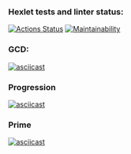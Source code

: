 ### Hexlet tests and linter status:
[![Actions Status](https://github.com/Katakun/java-project-61/workflows/hexlet-check/badge.svg)](https://github.com/Katakun/java-project-61/actions)
[![Maintainability](https://api.codeclimate.com/v1/badges/193d4184b2a8d471bd23/maintainability)](https://codeclimate.com/github/Katakun/java-project-61/maintainability)

### GCD:
[![asciicast](https://asciinema.org/a/yez7omHUmFWyQE3lq8f2HVYb8.svg)](https://asciinema.org/a/yez7omHUmFWyQE3lq8f2HVYb8)

### Progression
[![asciicast](https://asciinema.org/a/tFDTK8E7IJXsWUbJaIZaF9GwY.svg)](https://asciinema.org/a/tFDTK8E7IJXsWUbJaIZaF9GwY)

### Prime
[![asciicast](https://asciinema.org/a/uC7bejszX4nBnqryB0hoFEwCj.svg)](https://asciinema.org/a/uC7bejszX4nBnqryB0hoFEwCj)
